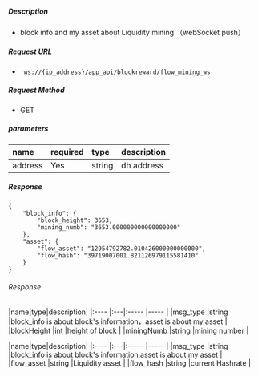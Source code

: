     
##### Description

-  block info and my asset about Liquidity mining  （webSocket push）

##### Request URL
- ` ws://{ip_address}/app_api/blockreward/flow_mining_ws`
  
##### Request Method
- GET 

##### parameters

|name|required|type|description|
|:----    |:---|:----- |-----   |
|address |Yes  |string |dh address   |

##### Response 

```
{
	"block_info": {
		"block_height": 3653,
		"mining_numb": "3653.000000000000000000"
	},
	"asset": {
		"flow_asset": "12954792782.010426000000000000",
		"flow_hash": "39719007001.821126979115581410"
	}
}

```
###### Response
|name|type|description|
|:----    |:---|:----- |-----   |
|msg_type |string |block_info is  about block's information，asset is about my asset  |
|blockHeight |int |height of block |
|miningNumb |string |mining number |

|name|type|description|
|:----    |:---|:----- |-----   |
|msg_type |string |block_info is about block's information,asset is about my asset |
|flow_asset |string |Liquidity asset |
|flow_hash |string |current Hashrate |





